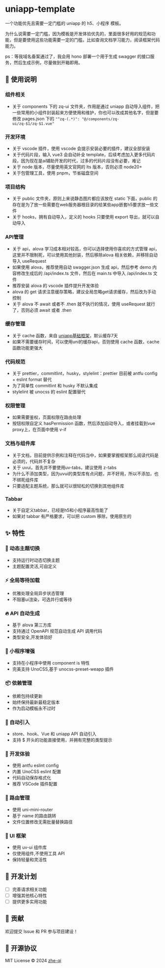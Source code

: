 # uniapp-template

一个功能优先且需要一定门槛的 uniapp 的 h5、小程序 模板。

为什么说需要一定门槛，因为模板是开发体验优先的，里面很多好用的规范和功能，但是要使用这些功能需要一定的门槛，比如查询文档学习能力，阅读框架代码能力。

ps：等我域名备案通过了，我会用 hono 部署一个用于生成 swagger 的接口服务，然后生成示例，尽量做到开箱即用。

## 🔨 使用说明

### 组件相关

- 关于 components 下的 zq-ui 文件夹，作用是通过 uniapp 自动导入组件，把一些常用的小组件封装起来方便使用和维护，你也可以改成其他名字，但是要修改 pages.json 下的 `"^zq-(.*)": "@/components/zq-ui/zq-$1/zq-$1.vue"`

### 开发环境

- 关于 vscode 插件，使用 vscode 会提示安装必要的插件，建议全部安装
- 关于代码片段，输入 vue3 会自动补全 template，后续考虑加入更多代码片段，因为现在是ai辅助开发的时代，过多的代码片段没有必要，难记
- 关于 node 版本，尽量使用英文官网的 lts 版本，否则必须 node20+
- 关于包管理工具，使用 pnpm，节省磁盘空间

### 项目结构

- 关于 public 文件夹，原则上来说静态图片都应该放在 static 下面，public 的存在是为了放一些需要在web服务器根目录的给某些app嵌套h5要求放一些文件
- 关于 hooks，拥有自动导入，定义的 hooks 只要使用 export 导出，就可以自动导入

### API管理

- 关于 api，alova 学习成本相对较高，你可以选择使用你喜欢的方式管理 api，这里并不限制死，可以使用其他封装，然后移除alova 相关依赖，并移除自动导入 useRequest
- 如果使用 alova，推荐使用自动 swagger.json 生成 api，然后参考 demo 内容修改生成后的 /api/index.ts 文件，然后在 main.ts 中导入 /api/index.ts 文件
- 推荐安装 alova 的 vscode 插件提升开发体验
- alova 的 get 请求注意缓存策略，建议全局忽略get请求缓存，然后改为手动控制
- 关于 alova 不 await 或者不 .then 就不执行的情况，使用 useRequest 就行了，否则必须 await 或者 .then

### 缓存管理

- 关于 cache 函数，来自 [uniapp基础框架](https://gitee.com/h_mo/uniapp-vue3-vite-ts-template/tree/master/src/utils/cache)，默认缓存7天
- 如果不需要缓存时间，可以使用uni的缓存api，否则使用 cache 函数，cache 函数功能更强大

### 代码规范

- 关于 prettier，commitlint，husky，stylelint：prettier 目前被 antfu config + eslint format 替代
- 为了简单性 commitlint 和 husky 不默认集成
- stylelint 被 unocss 的 eslint 配置替代

### 权限管理

- 如果需要鉴权，页面权限在路由处理
- 按钮权限自定义 hasPermission 函数，然后添加自动导入，或者挂载到vue proxy上，在页面中使用 v-if

### 文档与组件库

- 关于文档，目前提供示例和注释在代码当中，如果要掌握框架那么阅读代码是必须的，代码并不复杂
- 关于 uvui，首先并不要使用uv-tabs，建议使用 z-tabs
- 为什么不添加类型，因为uvui的类型库有点问题，并不好用，所以不添加，也不绑死组件库
- 只要适配主题系统，那么就可以很轻松的切换到其他组件库

### Tabbar

- 关于自定义tabbar，已经是h5和小程序最高性能了
- 如果对 tabbar 有严格要求，可以把 custom 移除，使用原生的

## ✨ 特性

### 🎨 动态主题切换

- 支持运行时动态切换主题
- 主题配置灵活,可自定义

### ⚡️ 全局等待加载

- 优雅处理全局异步状态管理
- 不阻塞ui渲染，可选并行或等待

### 🔥 API 自动生成

- 基于 alova 第三方库
- 支持通过 OpenAPI 规范自动生成 API 调用代码
- 类型安全,开发体验好

### 🎉 小程序增强

- 支持在小程序中使用 component is 特性
- 完美支持 UnoCSS,基于 unocss-preset-weapp 插件

### 📦 依赖管理

- 依赖包持续更新
- 始终保持最新最稳定版本
- 作为启动模板永不过时

### 🚀 自动引入

- store、hook、Vue 和 uniapp API 自动引入
- 支持 $ 开头的功能直接使用，并拥有完整的类型提示

### 🔧 开发体验

- 使用 antfu eslint config
- 内置 UnoCSS eslint 配置
- 代码自动保存格式化
- 推荐 VSCode 插件配置

### 📱 路由管理

- 使用 uni-mini-router
- 基于 name 的路由跳转
- 文件位置修改无需批量替换路径

### 🎈 UI 框架

- 使用 uv-ui 组件库
- 仅使用组件,不使用工具 API
- 保持轻量和灵活性

## 🚧 开发计划

- [ ] 完善请求相关功能
- [ ] 增强其他核心特性
- [ ] 提供更多实用功能

## 🤝 贡献

欢迎提交 Issue 和 PR 参与项目建设！

## 📄 开源协议

MIT License © 2024 [zhe-qi](https://github.com/zhe-qi)
